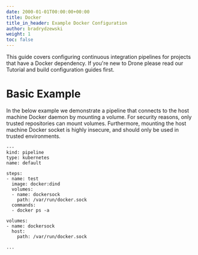 ```yaml
---
date: 2000-01-01T00:00:00+00:00
title: Docker
title_in_header: Example Docker Configuration
author: bradrydzewski
weight: 1
toc: false
---
```


This guide covers configuring continuous integration pipelines for projects that have a Docker dependency. If you're new to Drone please read our Tutorial and build configuration guides first.

# Basic Example

In the below example we demonstrate a pipeline that connects to the host machine Docker daemon by mounting a volume. For security reasons, only trusted repositories can mount volumes. Furthermore, mounting the host machine Docker socket is highly insecure, and should only be used in trusted environments.

```
---
kind: pipeline
type: kubernetes
name: default

steps:
- name: test
  image: docker:dind
  volumes:
  - name: dockersock
    path: /var/run/docker.sock
  commands:
  - docker ps -a

volumes:
- name: dockersock
  host:
    path: /var/run/docker.sock

...
```